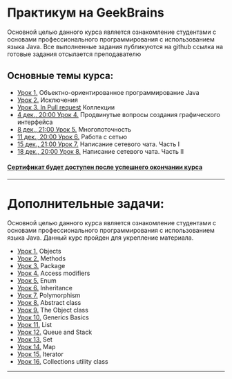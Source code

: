 # Практикум на GeekBrains
Основной целью данного курса является ознакомление студентами с основами профессионального программирования с использованием языка Java.
Все выполненные задания публикуются на github ссылка на готовые задания отсылается преподавателю

## Основные темы курса:
* [Урок 1.](https://github.com/zurbaevi/Java-Advanced-level/tree/main/src/main/java/ru/geekbrains/lesson1) Объектно-ориентированное программирование Java
* [Урок 2.](https://github.com/zurbaevi/Java-Advanced-level/tree/main/src/main/java/ru/geekbrains/lesson2) Исключения
* [Урок 3. In Pull request](https://github.com/zurbaevi/Java-Advanced-level/pull/3) Коллекции
* [4 дек., 20:00 Урок 4.]() Продвинутые вопросы создания графического интерфейса
* [8 дек., 21:00 Урок 5.]() Многопоточность
* [11 дек., 20:00 Урок 6.]() Работа с сетью
* [15 дек., 21:00 Урок 7.]() Написание сетевого чата. Часть I
* [18 дек., 20:00 Урок 8.]() Написание сетевого чата. Часть II
#### [Сертификат будет доступен после успешнего окончании курса]()
____
# Дополнительные задачи:
Основной целью данного курса является ознакомление студентами с основами профессионального программирования с использованием языка Java.
Данный курс пройден для укрепление материала.

* [Урок 1.](https://github.com/zurbaevi/Java-Advanced-level/tree/main/src/main/java/org/stepik/lesson1) Objects
* [Урок 2.](https://github.com/zurbaevi/Java-Advanced-level/tree/main/src/main/java/org/stepik/lesson2) Methods
* [Урок 3.](https://github.com/zurbaevi/Java-Advanced-level/tree/main/src/main/java/org/stepik/lesson3) Package
* [Урок 4.](https://github.com/zurbaevi/Java-Advanced-level/tree/main/src/main/java/org/stepik/lesson4) Access modifiers
* [Урок 5.](https://github.com/zurbaevi/Java-Advanced-level/tree/main/src/main/java/org/stepik/lesson5) Enum
* [Урок 6.](https://github.com/zurbaevi/Java-Advanced-level/tree/main/src/main/java/org/stepik/lesson6) Inheritance
* [Урок 7.](https://github.com/zurbaevi/Java-Advanced-level/tree/main/src/main/java/org/stepik/lesson7) Polymorphism
* [Урок 8.](https://github.com/zurbaevi/Java-Advanced-level/tree/main/src/main/java/org/stepik/lesson8) Abstract class
* [Урок 9.](https://github.com/zurbaevi/Java-Advanced-level/tree/main/src/main/java/org/stepik/lesson9) The Object class
* [Урок 10.](https://github.com/zurbaevi/Java-Advanced-level/tree/main/src/main/java/org/stepik/lesson10) Generics Basics
* [Урок 11.](https://github.com/zurbaevi/Java-Advanced-level/tree/main/src/main/java/org/stepik/lesson11) List
* [Урок 12.](https://github.com/zurbaevi/Java-Advanced-level/tree/main/src/main/java/org/stepik/lesson12) Queue and Stack
* [Урок 13.](https://github.com/zurbaevi/Java-Advanced-level/tree/main/src/main/java/org/stepik/lesson13) Set
* [Урок 14.](https://github.com/zurbaevi/Java-Advanced-level/tree/main/src/main/java/org/stepik/lesson14) Map
* [Урок 15.](https://github.com/zurbaevi/Java-Advanced-level/tree/main/src/main/java/org/stepik/lesson15) Iterator
* [Урок 16.](https://github.com/zurbaevi/Java-Advanced-level/tree/main/src/main/java/org/stepik/lesson16) Collections utility class
____
